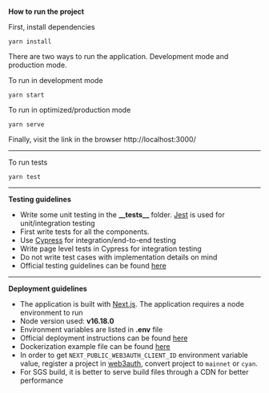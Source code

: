 **How to run the project**

First, install dependencies

    yarn install
   

There are two ways to run the application. Development mode and production mode.

To run in development mode

    yarn start
  
To run in optimized/production mode

    yarn serve
    
Finally, visit the link in the browser
http://localhost:3000/

---
To run tests

    yarn test

---
**Testing guidelines**

 - Write some unit testing in the **\_\_tests\_\_** folder. [Jest](https://nextjs.org/docs/testing#jest-and-react-testing-library) is used for unit/integration testing
 - First write tests for all the components.
 - Use [Cypress](https://nextjs.org/docs/testing#cypress) for integration/end-to-end testing
 - Write page level tests in Cypress for integration testing
 - Do not write test cases with implementation details on mind
 - Official testing guidelines can be found [here](https://nextjs.org/docs/testing)

---
**Deployment guidelines**

 - The application is built with [Next.js](https://nextjs.org/). The application requires a node environment to run
 - Node version used: **v16.18.0**
 - Environment variables are listed in **.env** file
 - Official deployment instructions can be found [here](https://nextjs.org/docs/deployment)
 - Dockerization example file can be found [here](https://github.com/vercel/next.js/tree/canary/examples/with-docker)
 - In order to get `NEXT_PUBLIC_WEB3AUTH_CLIENT_ID` environment variable value, register a project in [web3auth](https://web3auth.io/), convert project to `mainnet` or `cyan`. 
 - For SGS build, it is better to serve build files through a CDN for better performance


